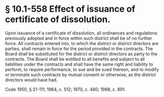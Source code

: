 # § 10.1-558 Effect of issuance of certificate of dissolution.

<p>Upon issuance of a certificate of dissolution, all ordinances and regulations previously adopted and in force within such district shall be of no further force. All contracts entered into, to which the district or district directors are parties, shall remain in force for the period provided in the contracts. The Board shall be substituted for the district or district directors as party to the contracts. The Board shall be entitled to all benefits and subject to all liabilities under the contracts and shall have the same right and liability to perform, to require performance, to sue and be sued thereon, and to modify or terminate such contracts by mutual consent or otherwise, as the district directors would have had.</p><p>Code 1950, § 21-111; 1964, c. 512; 1970, c. 480; 1988, c. 891.</p>